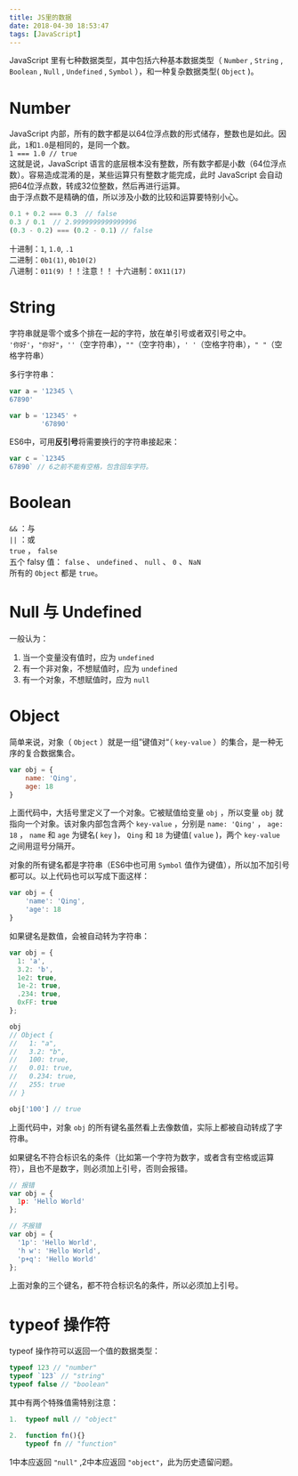 ```yaml
---
title: JS里的数据
date: 2018-04-30 18:53:47
tags: [JavaScript] 
---
```

JavaScript 里有七种数据类型，其中包括六种基本数据类型（ `Number` , `String` , `Boolean` , `Null` , `Undefined` , `Symbol` ），和一种复杂数据类型( `Object` )。
<!-- more -->
# Number
JavaScript 内部，所有的数字都是以64位浮点数的形式储存，整数也是如此。因此，`1`和`1.0`是相同的，是同一个数。  
`1 === 1.0 // true`  
这就是说，JavaScript 语言的底层根本没有整数，所有数字都是小数（64位浮点数）。容易造成混淆的是，某些运算只有整数才能完成，此时 JavaScript 会自动把64位浮点数，转成32位整数，然后再进行运算。  
由于浮点数不是精确的值，所以涉及小数的比较和运算要特别小心。
```  JavaScript
0.1 + 0.2 === 0.3  // false
0.3 / 0.1  // 2.9999999999999996
(0.3 - 0.2) === (0.2 - 0.1) // false
```

十进制：`1`, `1.0`, `.1`  
二进制：`0b1(1)`, `0b10(2)`  
八进制：`011(9)`  ！！注意！！
十六进制：`0X11(17)`  

# String
字符串就是零个或多个排在一起的字符，放在单引号或者双引号之中。  
`'你好'`，`"你好"`，`''`（空字符串），`""`（空字符串），`' '`（空格字符串），`" "`（空格字符串）  

多行字符串：  
```JavaScript
var a = '12345 \
67890'

var b = '12345' + 
        '67890'
```

ES6中，可用<strong>反引号</strong>将需要换行的字符串接起来：
```JavaScript
var c = `12345
67890` // 6之前不能有空格，包含回车字符。
```

# Boolean
`&&` ：与  
`||` ：或  
`true` ， `false`  
五个 falsy 值： `false` 、 `undefined` 、 `null` 、 `0` 、 `NaN`  
所有的 `Object` 都是 `true`。

# Null 与 Undefined
一般认为：  
1. 当一个变量没有值时，应为 `undefined`
2. 有一个非对象，不想赋值时，应为 `undefined`
3. 有一个对象，不想赋值时，应为 `null`  

# Object
简单来说，对象（ `Object` ）就是一组”键值对“（ `key-value` ）的集合，是一种无序的复合数据集合。  
```JavaScript
var obj = {
    name: 'Qing',
    age: 18
}
```
上面代码中，大括号里定义了一个对象。它被赋值给变量 `obj` ，所以变量 `obj` 就指向一个对象。该对象内部包含两个 `key-value` ，分别是 `name: 'Qing'` ， `age: 18` ， `name` 和 `age` 为键名( `key` )， `Qing` 和 `18` 为键值( `value` )，两个 `key-value` 之间用逗号分隔开。   

对象的所有键名都是字符串（ES6中也可用 `Symbol` 值作为键值），所以加不加引号都可以。以上代码也可以写成下面这样：
```JavaScript
var obj = {
    'name': 'Qing',
    'age': 18
}
```
如果键名是数值，会被自动转为字符串：
```JavaScript
var obj = {
  1: 'a',
  3.2: 'b',
  1e2: true,
  1e-2: true,
  .234: true,
  0xFF: true
};

obj
// Object {
//   1: "a",
//   3.2: "b",
//   100: true,
//   0.01: true,
//   0.234: true,
//   255: true
// }

obj['100'] // true
```
上面代码中，对象 `obj` 的所有键名虽然看上去像数值，实际上都被自动转成了字符串。

如果键名不符合标识名的条件（比如第一个字符为数字，或者含有空格或运算符），且也不是数字，则必须加上引号，否则会报错。
```JavaScript
// 报错
var obj = {
  1p: 'Hello World'
};

// 不报错
var obj = {
  '1p': 'Hello World',
  'h w': 'Hello World',
  'p+q': 'Hello World'
};
```
上面对象的三个键名，都不符合标识名的条件，所以必须加上引号。

# typeof 操作符
typeof 操作符可以返回一个值的数据类型：
```JavaScript
typeof 123 // "number"
typeof `123` // "string"
typeof false // "boolean"
```

其中有两个特殊值需特别注意：
```JavaScript
1.  typeof null // "object"

2.  function fn(){}
    typeof fn // "function"
```
1中本应返回 `"null"` ,2中本应返回 `"object"`，此为历史遗留问题。